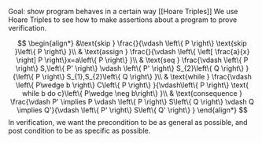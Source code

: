 Goal: show program behaves in a certain way
[[Hoare Triples]]
We use Hoare Triples to see how to make assertions about a program to prove verification.

$$
\begin{align*}
	&\text{skip } \frac{}{\vdash \left\{ P \right\} \text{skip }\left\{ P \right\} }\\
	& \text{assign } \frac{}{\vdash \left\{ \left[ \frac{a}{x} \right] P \right\}x=a\left\{ P \right\}  }\\
	& \text{seq } \frac{\vdash \left\{ P \right\} S,\left\{ P' \right\} \vdash \left\{ P' \right\} S_{2}\left\{ Q \right\} }{\left\{ P \right\} S_{1},S_{2}\left\{ Q \right\} }\\
	& \text{while } \frac{\vdash \left\{ P\wedge b \right\} C\left\{ P \right\} }{\vdash\left\{ P \right\} \text{ while b do c}\left\{ P\wedge \neg b\right\} }\\
	& \text{consequence } \frac{\vdash P' \implies P \vdash \left\{ P \right\} S\left\{ Q \right\}  \vdash Q \implies Q'}{\vdash \left\{ P' \right\} S\left\{ Q' \right\} }
\end{align*}
$$
In verification, we want the precondition to be as general as possible, and post condition to be as specific as possible.
